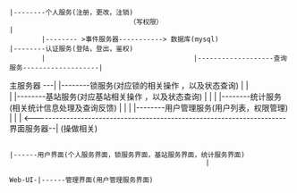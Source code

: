                                                                                                   
                                                                                                 |--------个人服务(注册，更改，注销)
                                  （写权限）                                                     |
            |-------- >事件服务器-----------> 数据库(mysql)                                      |--------认证服务(登陆，登出，鉴权)
            |                                     |-------------------查询服务-------------------|
主服务器 ---|                                                                                    |--------锁服务(对应锁的相关操作 ，以及状态查询)
            |                                                                                    |  
	    |                                                                                    |--------基站服务(对应基站相关操作 ，以及状态查询)
            |											 |
            |											 |--------统计服务(相关统计信息处理及查询反馈)
            |											 |
            |											 |--------用户管理服务(用户列表，权限管理)
            |											 |
	    | <----------------------------------------------------------------------界面服务器--|
										 (操做相关)														 
         
            
		 
		 
		 
		 
		                                                                                     |------用户界面(个人服务界面，锁服务界面，基站服务界面，统计服务界面)
												     |
		                                                                              Web-UI-|------管理界面(用户管理服务界面)
		 
